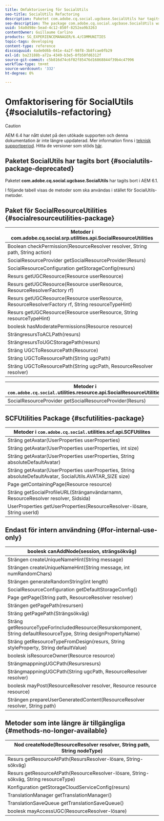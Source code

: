 ```yaml
---
title: Omfaktorisering för SocialUtils
seo-title: SocialUtils Refactoring
description: Paketet com.adobe.cq.social.ugcbase.SocialUtils har tagits bort i AEM 6.1
seo-description: The package com.adobe.cq.social.ugcbase.SocialUtils was deprecated in AEM 6.1
uuid: 54a0d98e-5ead-4c12-850f-8252ea9b3263
contentOwner: Guillaume Carlino
products: SG_EXPERIENCEMANAGER/6.4/COMMUNITIES
topic-tags: developing
content-type: reference
discoiquuid: 4ade0d6b-041e-4a2f-98f8-3b8fcae0fb29
exl-id: ba23188b-a72a-4349-b3e5-0fb50fd6312f
source-git-commit: c5b816d74c6f02f85476d16868844f39b4c47996
workflow-type: tm+mt
source-wordcount: '332'
ht-degree: 0%

---
```


# Omfaktorisering för SocialUtils {#socialutils-refactoring}

>[!CAUTION]
>
>AEM 6.4 har nått slutet på den utökade supporten och denna dokumentation är inte längre uppdaterad. Mer information finns i [teknisk supportperiod](https://helpx.adobe.com/support/programs/eol-matrix.html). Hitta de versioner som stöds [här](https://experienceleague.adobe.com/docs/).

## Paketet SocialUtils har tagits bort {#socialutils-package-deprecated}

Paketet **com.adobe.cq.social.ugcbase.SocialUtils** har tagits bort i AEM 6.1.

I följande tabell visas de metoder som ska användas i stället för SocialUtils-metoder.

## Paket för SocialResourceUtilities  {#socialresourceutilities-package}

| Metoder i com.adobe.cq.social.srp.utilities.api.SocialResourceUtilities |
|---|
| Boolean checkPermission(ResourceResolver resolver, String path, String action) |  |
| SocialResourceProvider getSocialResourceProvider(Resurs) |  |
| SocialResourceConfiguration getStorageConfig(resurs) |  |
| Resurs getUGCResource(Resource userResource) |  |
| Resurs getUGCResource(Resource userResource, ResourceResolverFactory rf) | new |
| Resurs getUGCResource(Resource userResource, ResourceResolverFactory rf, String resourceTypeHint) | new |
| Resurs getUGCResource(Resource userResource, String resourceTypeHint) |  |
| boolesk hasModeratePermissions(Resource resource) |  |
| SträngresursToACLPath(resurs) |  |
| SträngresursToUGCStoragePath(resurs) | ersätter String resourceToUGCPath(Resource) |
| Sträng UGCToResourcePath(Resource) |  |
| Sträng UGCToResourcePath(String ugcPath) | metodsignaturen har ändrats |
| Sträng UGCToResourcePath(String ugcPath, ResourceResolver resolver) | new |

| Metoder i `com.adobe.cq.social.`utilities.resource.api.SocialResourceUtilities |
|---|
| SocialResourceProvider getSocialResourceProvider(Resurs) | ersätter SocialResourceProvider getConfiguringProvider(Resource) |

## SCFUtilities Package {#scfutilities-package}

| Metoder i `com.adobe.cq.social.`utilities.scf.api.SCFUtilites |
|---|
| Sträng getAvatar(UserProperties userProperties) |
| Sträng getAvatar(UserProperties userProperties, int size) |
| Sträng getAvatar(UserProperties userProperties, String absoluteDefaultAvatar) |
| Sträng getAvatar(UserProperties userProperties, String absoluteDefaultAvatar, SocialUtils.AVATAR_SIZE size) |
| Page getContainingPage(Resource resource) |
| Sträng getSocialProfileURL(Stränganvändarnamn, ResourceResolver resolver, Sidsida) |
| UserProperties getUserProperties(ResourceResolver-lösare, String userId) |

## Endast för intern användning {#for-internal-use-only}

| boolesk canAddNode(session, strängsökväg) |
|---|
| Strängen createUniqueNameHint(String message) |
| Strängen createUniqueNameHint(String message, int numRandomChars) |
| Strängen generateRandomString(int length) |
| SocialResourceConfiguration getDefaultStorageConfig() |
| Page getPage(String path, ResourceResolver resolver) |
| Strängen getPagePath(resursen) |
| Sträng getPagePath(Strängsökväg) |
| Sträng getResourceTypeForIncludedResource(Resurskomponent, String defaultResourceType, String designPropertyName) |
| Sträng getResourceTypeFromDesign(resurs, String styleProperty, String defaultValue) |
| boolesk isResourceOwner(Resource resource) |
| SträngmappningUGCPath(Resursresurs) |
| SträngmappningUGCPath(String ugcPath, ResourceResolver resolver) |
| boolesk mayPost(ResourceResolver resolver, Resource resource resource) |
| Strängen prepareUserGeneratedContent(ResourceResolver resolver, String path) |

## Metoder som inte längre är tillgängliga {#methods-no-longer-available}

| Nod createNode(ResourceResolver resolver, String path, String nodeType) |
|---|
| Resurs getResourceAtPath(ResursResolver-lösare, String-sökväg) |
| Resurs getResourceAtPath(ResourceResolver-lösare, String-sökväg, String resourceType) |
| Konfiguration getStorageCloudServiceConfig(resurs) |
| TranslationManager getTranslationManager() |
| TranslationSaveQueue getTranslationSaveQueue() |
| boolesk mayAccessUGC(ResourceResolver-lösare) |
